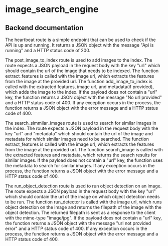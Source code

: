 # image_search_engine

## Backend documentation

The heartbeat route is a simple endpoint that can be used to check if the API is up and running. It returns a JSON object with the message "Api is running" and a HTTP status code of 200.

The post_image_to_index route is used to add images to the index. The route expects a JSON payload in the request body with the key "url" which should contain the url of the image that needs to be indexed. The function extract_features is called with the image url, which extracts the features from the image at the provided url. The function add_image_to_index is called with the extracted features, image url, and metadata(if provided), which adds the image to the index. If the payload does not contain a "url" key, the function returns a JSON object with the message "No url provided" and a HTTP status code of 400. If any exception occurs in the process, the function returns a JSON object with the error message and a HTTP status code of 400.

The search_simmilar_images route is used to search for similar images in the index. The route expects a JSON payload in the request body with the key "url" and "metadata" which should contain the url of the image and metadata for which similar images need to be searched. The function extract_features is called with the image url, which extracts the features from the image at the provided url. The function search_image is called with the extracted features and metadata, which returns the search results for similar images. If the payload does not contain a "url" key, the function uses the metadata to search for similar images. If any exception occurs in the process, the function returns a JSON object with the error message and a HTTP status code of 400.

The run_object_detection route is used to run object detection on an image. The route expects a JSON payload in the request body with the key "url" which should contain the url of the image on which object detection needs to be run. The function run_detector is called with the image url, which runs object detection on the image and returns the filepath of the image with the object detection. The returned filepath is sent as a response to the client with the mime-type "image/jpg". If the payload does not contain a "url" key, the function returns a JSON object with the message "url not provided error" and a HTTP status code of 400. If any exception occurs in the process, the function returns a JSON object with the error message and a HTTP status code of 400.